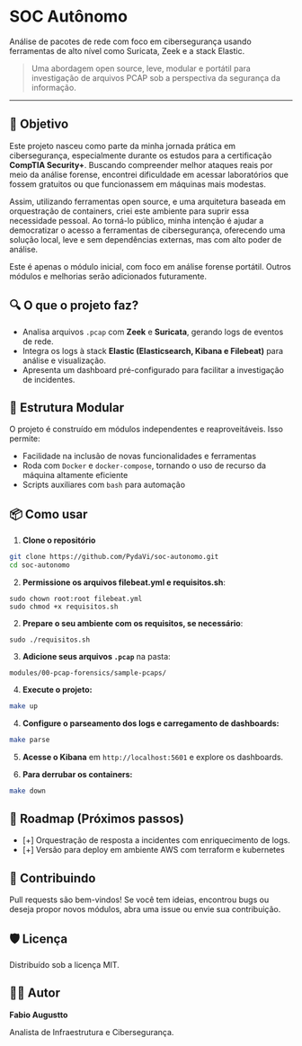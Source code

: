 # SOC Autônomo

Análise de pacotes de rede com foco em cibersegurança usando ferramentas de alto nível como Suricata, Zeek e a stack Elastic.

> Uma abordagem open source, leve, modular e portátil para investigação de arquivos PCAP sob a perspectiva da segurança da informação.

---

## 🎯 Objetivo

Este projeto nasceu como parte da minha jornada prática em cibersegurança, especialmente durante os estudos para a certificação **CompTIA Security+**. Buscando compreender melhor ataques reais por meio da análise forense, encontrei dificuldade em acessar laboratórios que fossem gratuitos ou que funcionassem em máquinas mais modestas.

Assim, utilizando ferramentas open source, e uma arquitetura baseada em orquestração de containers, criei este ambiente para suprir essa necessidade pessoal. Ao torná-lo público, minha intenção é ajudar a democratizar o acesso a ferramentas de cibersegurança, oferecendo uma solução local, leve e sem dependências externas, mas com alto poder de análise.

Este é apenas o módulo inicial, com foco em análise forense portátil. Outros módulos e melhorias serão adicionados futuramente.

## 🔍 O que o projeto faz?

* Analisa arquivos `.pcap` com **Zeek** e **Suricata**, gerando logs de eventos de rede.
* Integra os logs à stack **Elastic (Elasticsearch, Kibana e Filebeat)** para análise e visualização.
* Apresenta um dashboard pré-configurado para facilitar a investigação de incidentes.

## 🧱 Estrutura Modular

O projeto é construído em módulos independentes e reaproveitáveis. Isso permite:

* Facilidade na inclusão de novas funcionalidades e ferramentas
* Roda com `Docker` e `docker-compose`, tornando o uso de recurso da máquina altamente eficiente
* Scripts auxiliares com `bash` para automação

## 📦 Como usar

1. **Clone o repositório**

```bash
git clone https://github.com/PydaVi/soc-autonomo.git
cd soc-autonomo
```

2. **Permissione os arquivos filebeat.yml e requisitos.sh**:

```
sudo chown root:root filebeat.yml
sudo chmod +x requisitos.sh
```

2. **Prepare o seu ambiente com os requisitos, se necessário**:

```
sudo ./requisitos.sh
```


3. **Adicione seus arquivos `.pcap`** na pasta:

```
modules/00-pcap-forensics/sample-pcaps/
```

4. **Execute o projeto:**

```bash
make up
```

4. **Configure o parseamento dos logs e carregamento de dashboards:**

```bash
make parse
```


5. **Acesse o Kibana** em `http://localhost:5601` e explore os dashboards.

6. **Para derrubar os containers:**

```bash
make down
```

## 🚧 Roadmap (Próximos passos)

* \[+] Orquestração de resposta a incidentes com enriquecimento de logs.
* \[+] Versão para deploy em ambiente AWS com terraform e kubernetes

## 🤝 Contribuindo

Pull requests são bem-vindos! Se você tem ideias, encontrou bugs ou deseja propor novos módulos, abra uma issue ou envie sua contribuição.

## 🛡 Licença

Distribuído sob a licença MIT.

## 👨‍💻 Autor

**Fabio Augustto**

Analista de Infraestrutura e Cibersegurança.

